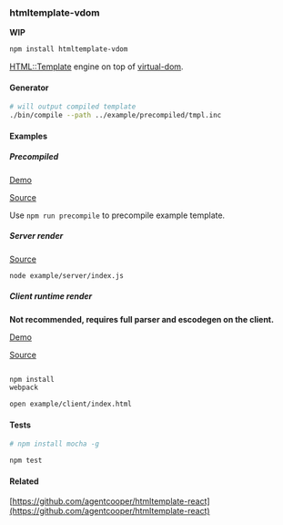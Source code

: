 ### htmltemplate-vdom

**WIP**

```bash
npm install htmltemplate-vdom
```

[HTML::Template](http://search.cpan.org/~samtregar/HTML-Template/Template.pm) engine on top of [virtual-dom](https://github.com/Matt-Esch/virtual-dom).

#### Generator

```bash
# will output compiled template
./bin/compile --path ../example/precompiled/tmpl.inc
```

#### Examples

##### Precompiled

[Demo](http://agentcooper.github.io/htmltemplate-vdom/example/precompiled/)

[Source](example/precompiled/index.html)

Use `npm run precompile` to precompile example template.

##### Server render

[Source](example/server/index.js)

```bash
node example/server/index.js
```

##### Client runtime render

**Not recommended, requires full parser and escodegen on the client.**

[Demo](http://agentcooper.github.io/htmltemplate-vdom/example/client/)

[Source](example/client/index.html)

```bash

npm install
webpack

open example/client/index.html
```

#### Tests

```bash
# npm install mocha -g

npm test
```

#### Related

[https://github.com/agentcooper/htmltemplate-react](https://github.com/agentcooper/htmltemplate-react)
